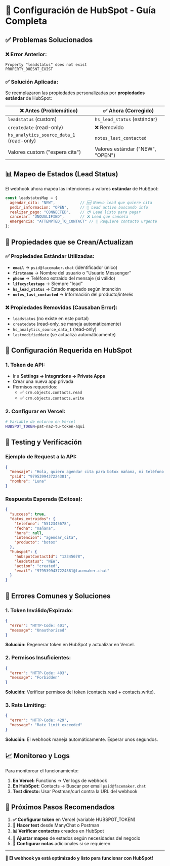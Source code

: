 # 🔧 Configuración de HubSpot - Guía Completa

## ✅ **Problemas Solucionados**

### ❌ **Error Anterior:** 
```
Property "leadstatus" does not exist
PROPERTY_DOESNT_EXIST
```

### ✅ **Solución Aplicada:**
Se reemplazaron las propiedades personalizadas por **propiedades estándar** de HubSpot:

| **❌ Antes (Problemático)** | **✅ Ahora (Corregido)** |
|------------------------------|--------------------------|
| `leadstatus` (custom)        | `hs_lead_status` (estándar) |
| `createdate` (read-only)     | ❌ Removido |
| `hs_analytics_source_data_1` (read-only) | `notes_last_contacted` |
| Valores custom ("espera cita") | Valores estándar ("NEW", "OPEN") |

## 📊 **Mapeo de Estados (Lead Status)**

El webhook ahora mapea las intenciones a valores **estándar** de HubSpot:

```javascript
const leadstatusMap = {
  agendar_cita: "NEW",           // 🆕 Nuevo lead que quiere cita
  pedir_informacion: "OPEN",     // 📖 Lead activo buscando info  
  realizar_pago: "CONNECTED",    // 💳 Lead listo para pagar
  cancelar: "UNQUALIFIED",       // ❌ Lead que cancela
  emergencia: "ATTEMPTED_TO_CONTACT" // 🚨 Requiere contacto urgente
};
```

## 🎯 **Propiedades que se Crean/Actualizan**

### **✅ Propiedades Estándar Utilizadas:**
- **`email`** → `psid@facemaker.chat` (identificador único)
- **`firstname`** → Nombre del usuario o "Usuario Messenger"
- **`phone`** → Teléfono extraído del mensaje (si válido)
- **`lifecyclestage`** → Siempre "lead"
- **`hs_lead_status`** → Estado mapeado según intención
- **`notes_last_contacted`** → Información del producto/interés

### **❌ Propiedades Removidas (Causaban Error):**
- `leadstatus` (no existe en este portal)
- `createdate` (read-only, se maneja automáticamente)  
- `hs_analytics_source_data_1` (read-only)
- `lastmodifieddate` (se actualiza automáticamente)

## 🔐 **Configuración Requerida en HubSpot**

### **1. Token de API:**
- Ir a **Settings → Integrations → Private Apps**
- Crear una nueva app privada
- Permisos requeridos:
  - ✅ `crm.objects.contacts.read`
  - ✅ `crm.objects.contacts.write`

### **2. Configurar en Vercel:**
```bash
# Variable de entorno en Vercel
HUBSPOT_TOKEN=pat-na2-tu-token-aqui
```

## 🧪 **Testing y Verificación**

### **Ejemplo de Request a la API:**
```json
{
  "mensaje": "Hola, quiero agendar cita para botox mañana, mi teléfono es 5512345678",
  "psid": "9795399437224381", 
  "nombre": "Luna"
}
```

### **Respuesta Esperada (Exitosa):**
```json
{
  "success": true,
  "datos_extraidos": {
    "telefono": "5512345678",
    "fecha": "mañana",
    "hora": null,
    "intencion": "agendar_cita", 
    "producto": "botox"
  },
  "hubspot": {
    "hubspotContactId": "12345678",
    "leadstatus": "NEW",
    "action": "created",
    "email": "9795399437224381@facemaker.chat"
  }
}
```

## 🚨 **Errores Comunes y Soluciones**

### **1. Token Inválido/Expirado:**
```json
{
  "error": "HTTP-Code: 401",
  "message": "Unauthorized"
}
```
**Solución:** Regenerar token en HubSpot y actualizar en Vercel.

### **2. Permisos Insuficientes:**
```json
{
  "error": "HTTP-Code: 403", 
  "message": "Forbidden"
}
```
**Solución:** Verificar permisos del token (contacts.read + contacts.write).

### **3. Rate Limiting:**
```json
{
  "error": "HTTP-Code: 429",
  "message": "Rate limit exceeded"
}
```
**Solución:** El webhook maneja automáticamente. Esperar unos segundos.

## 📈 **Monitoreo y Logs**

Para monitorear el funcionamiento:

1. **En Vercel:** Functions → Ver logs de webhook
2. **En HubSpot:** Contacts → Buscar por email `psid@facemaker.chat`
3. **Test directo:** Usar Postman/curl contra la URL del webhook

## 🎯 **Próximos Pasos Recomendados**

1. **✅ Configurar token** en Vercel (variable HUBSPOT_TOKEN)
2. **🧪 Hacer test** desde ManyChat o Postman
3. **📊 Verificar contactos** creados en HubSpot
4. **🔄 Ajustar mapeo** de estados según necesidades del negocio
5. **📝 Configurar notas** adicionales si se requieren

---

**🚀 El webhook ya está optimizado y listo para funcionar con HubSpot!**
